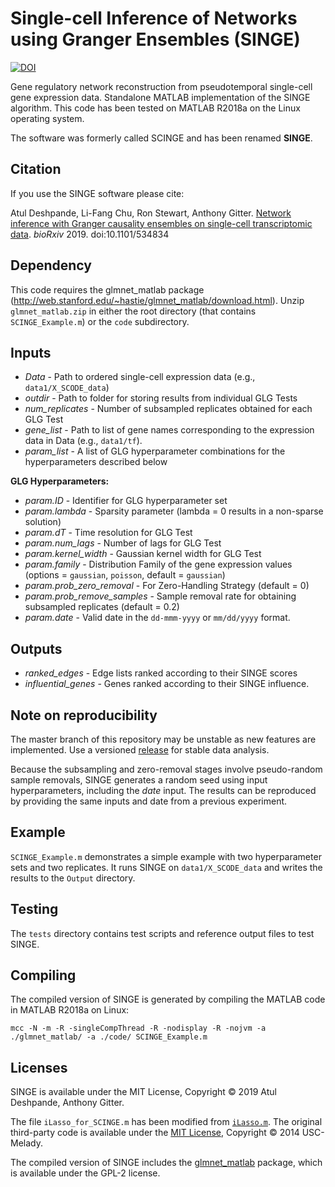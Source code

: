 # Single-cell Inference of Networks using Granger Ensembles (SINGE)

[![DOI](https://zenodo.org/badge/DOI/10.5281/zenodo.2549817.svg)](https://doi.org/10.5281/zenodo.2549817)

Gene regulatory network reconstruction from pseudotemporal single-cell gene expression data.
Standalone MATLAB implementation of the SINGE algorithm.
This code has been tested on MATLAB R2018a on the Linux operating system.

The software was formerly called SCINGE and has been renamed **SINGE**.

## Citation

If you use the SINGE software please cite:

Atul Deshpande, Li-Fang Chu, Ron Stewart, Anthony Gitter.
[Network inference with Granger causality ensembles on single-cell transcriptomic data](https://doi.org/10.1101/534834).
*bioRxiv* 2019. doi:10.1101/534834

## Dependency
This code requires the glmnet_matlab package (http://web.stanford.edu/~hastie/glmnet_matlab/download.html).
Unzip `glmnet_matlab.zip` in either the root directory (that contains `SCINGE_Example.m`) or the `code` subdirectory.

## Inputs
- *Data* - Path to ordered single-cell expression data (e.g., `data1/X_SCODE_data`)
- *outdir* - Path to folder for storing results from individual GLG Tests
- *num_replicates* - Number of subsampled replicates obtained for each GLG Test
- *gene_list* - Path to list of gene names corresponding to the expression data in Data (e.g., `data1/tf`).
- *param_list* - A list of GLG hyperparameter combinations for the hyperparameters described below

**GLG Hyperparameters:**
- *param.ID* - Identifier for GLG hyperparameter set
- *param.lambda* - Sparsity parameter (lambda = 0 results in a non-sparse solution)
- *param.dT* - Time resolution for GLG Test
- *param.num_lags* - Number of lags for GLG Test
- *param.kernel_width* - Gaussian kernel width for GLG Test
- *param.family* - Distribution Family of the gene expression values (options = `gaussian`, `poisson`, default = `gaussian`)
- *param.prob_zero_removal* - For Zero-Handling Strategy (default = 0)
- *param.prob_remove_samples* - Sample removal rate for obtaining subsampled replicates (default = 0.2)
- *param.date* - Valid date in the `dd-mmm-yyyy` or `mm/dd/yyyy` format. 

## Outputs
- *ranked_edges* - Edge lists ranked according to their SINGE scores
- *influential_genes* - Genes ranked according to their SINGE influence.

## Note on reproducibility
The master branch of this repository may be unstable as new features are implemented.
Use a versioned [release](https://github.com/gitter-lab/SINGE/releases) for stable data analysis.

Because the subsampling and zero-removal stages involve pseudo-random sample removals, SINGE generates a random seed using input hyperparameters, including the *date* input.
The results can be reproduced by providing the same inputs and date from a previous experiment.

## Example
`SCINGE_Example.m` demonstrates a simple example with two hyperparameter sets and two replicates.
It runs SINGE on `data1/X_SCODE_data` and writes the results to the `Output` directory.

## Testing
The `tests` directory contains test scripts and reference output files to test SINGE.

## Compiling
The compiled version of SINGE is generated by compiling the MATLAB code in MATLAB R2018a on Linux:
```
mcc -N -m -R -singleCompThread -R -nodisplay -R -nojvm -a ./glmnet_matlab/ -a ./code/ SCINGE_Example.m
```

## Licenses
SINGE is available under the MIT License, Copyright © 2019 Atul Deshpande, Anthony Gitter.

The file `iLasso_for_SCINGE.m` has been modified from [`iLasso.m`](https://github.com/USC-Melady/Granger-causality/blob/a6c76003f9534a99bb66163510d6d84a00189afa/iLasso.m).
The original third-party code is available under the [MIT License](https://github.com/USC-Melady/Granger-causality/blob/a6c76003f9534a99bb66163510d6d84a00189afa/LICENSE), Copyright © 2014 USC-Melady.

The compiled version of SINGE includes the [glmnet_matlab](http://web.stanford.edu/~hastie/glmnet_matlab/index.html) package, which is available under the GPL-2 license.
